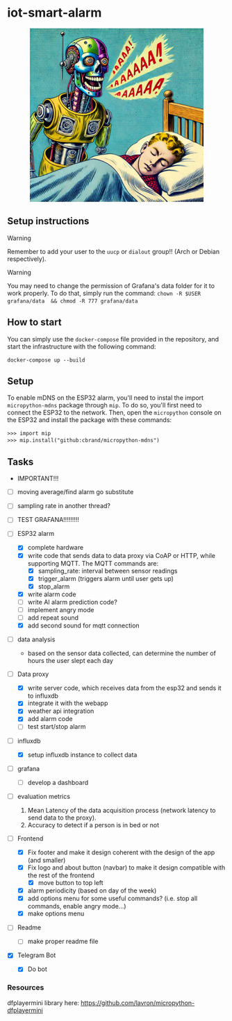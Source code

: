 # iot-smart-alarm

<p align="center">
  <img src="res//image.png" alt="Robot Alarm" width="400px"/>
</p>

## Setup instructions

> [!WARNING]
> Remember to add your user to the `uucp` or `dialout` group!! (Arch or Debian respectively).


> [!WARNING]
> You may need to change the permission of Grafana's data folder for it to work properly.
> To do that, simply run the command:
> `chown -R $USER grafana/data  && chmod -R 777 grafana/data`

## How to start
You can simply use the `docker-compose` file provided in the repository, and start the infrastructure with the following command:
```
docker-compose up --build
```

## Setup
To enable mDNS on the ESP32 alarm, you'll need to instal the import `micropython-mdns` package through `mip`.
To do so, you'll first need to connect the ESP32 to the network. Then, open the `micropython` console on the ESP32 and install the package with these commands:
```
>>> import mip
>>> mip.install("github:cbrand/micropython-mdns")
``` 

## Tasks
- IMPORTANT!!!
 - [ ] moving average/find alarm go substitute
 - [ ] sampling rate in another thread?
 - [ ] TEST GRAFANA!!!!!!!!!

- [ ] ESP32 alarm
  - [x] complete hardware
  - [x] write code that sends data to data proxy via CoAP or HTTP, while supporting MQTT. The MQTT commands are:
    - [x] sampling_rate: interval between sensor readings
    - [x] trigger_alarm (triggers alarm until user gets up)
    - [x] stop_alarm
  - [x] write alarm code
  - [ ] write AI alarm prediction code?
  - [ ] implement angry mode
  - [ ] add repeat sound
  - [x] add second sound for mqtt connection

- [ ] data analysis
  - based on the sensor data collected, can determine the number of hours the user slept each day

- [ ] Data proxy
  - [x] write server code, which receives data from the esp32 and sends it to influxdb
  - [x] integrate it with the webapp
  - [x] weather api integration
  - [x] add alarm code
  - [ ] test start/stop alarm

- [ ] influxdb
  - [x] setup influxdb instance to collect data

- [ ] grafana
  - [ ] develop a dashboard

- [ ] evaluation metrics
  1. Mean Latency of the data acquisition process (network latency to send data to the proxy).
  2. Accuracy to detect if a person is in bed or not

- [ ] Frontend
  - [x] Fix footer and make it design coherent with the design of the app (and smaller)
  - [x] Fix logo and about button (navbar) to make it design compatible with the rest of the frontend
    - [x] move button to top left
  - [x] alarm periodicity (based on day of the week)
  - [x] add options menu for some useful commands? (i.e. stop all commands, enable angry mode...)
  - [x] make options menu

- [ ] Readme
  - [ ] make proper readme file

- [x] Telegram Bot
  - [x] Do bot

### Resources
dfplayermini library here: https://github.com/lavron/micropython-dfplayermini